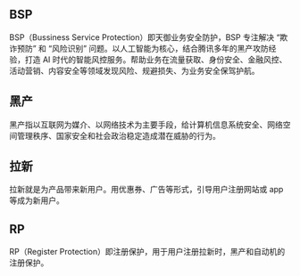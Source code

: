 ## BSP 
BSP（Bussiness Service Protection）即天御业务安全防护，BSP 专注解决 “欺诈预防” 和 “风险识别” 问题。以人工智能为核心，结合腾讯多年的黑产攻防经验，打造 AI 时代的智能风控服务。帮助业务在流量获取、身份安全、金融风控、活动营销、内容安全等领域发现风险、规避损失、为业务安全保驾护航。

## 黑产
黑产指以互联网为媒介、以网络技术为主要手段，给计算机信息系统安全、网络空间管理秩序、国家安全和社会政治稳定造成潜在威胁的行为。

## 拉新
拉新就是为产品带来新用户。用优惠券、广告等形式，引导用户注册网站或 app 等成为新用户。

## RP
RP（Register Protection）即注册保护，用于用户注册拉新时，黑产和自动机的注册保护。



